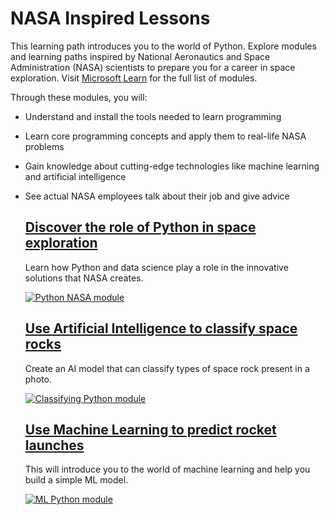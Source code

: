 # NASA Inspired Lessons

This learning path introduces you to the world of Python. Explore modules and learning paths inspired by National Aeronautics and Space Administration (NASA) scientists to prepare you for a career in space exploration. Visit [Microsoft Learn](https://docs.microsoft.com/learn/topics/nasa) for the full list of modules.

Through these modules, you will:

- Understand and install the tools needed to learn programming
- Learn core programming concepts and apply them to real-life NASA problems
- Gain knowledge about cutting-edge technologies like machine learning and artificial intelligence
- See actual NASA employees talk about their job and give advice

  <div class="info">
      <a href="https://docs.microsoft.com/learn/paths/introduction-python-space-exploration-nasa/?WT.mc_id=python-0000-cxa"><h2 class="title faux-h3">Discover the role of Python in space exploration</h2></a>
  </div>
  <p class="description">Learn how Python and data science play a role in the innovative solutions that NASA creates.</p>
  <a href="https://docs.microsoft.com/learn/paths/introduction-python-space-exploration-nasa/?WT.mc_id=python-0000-cxa"><img src="/assets/learn/students/nasa-python/nasa-python1.png" alt="Python NASA module" aria-hidden="true" class="thumb"/></a>
  </a>

  <div class="info">
      <a href="https://docs.microsoft.com/learn/paths/classify-space-rocks-artificial-intelligence-nasa/?WT.mc_id=python-0000-cxa"><h2 class="title faux-h3">Use Artificial Intelligence to classify space rocks</h2></a>
  </div>
  <p class="description">Create an AI model that can classify types of space rock present in a photo.</p>
  <a href="https://docs.microsoft.com/learn/paths/classify-space-rocks-artificial-intelligence-nasa/?WT.mc_id=python-0000-cxa"><img src="/assets/learn/students/nasa-python/nasa-python2.png" alt="Classifying Python module" aria-hidden="true" class="thumb"/></a>
  </a>

  <div class="info">
      <a href="https://docs.microsoft.com/learn/paths/machine-learning-predict-launch-delay-nasa/?WT.mc_id=python-0000-cxa"><h2 class="title faux-h3">Use Machine Learning to predict rocket launches</h2></a>
  </div>
  <p class="description">This will introduce you to the world of machine learning and help you build a simple ML model. </p>
  <a href="https://docs.microsoft.com/learn/paths/machine-learning-predict-launch-delay-nasa/?WT.mc_id=python-0000-cxa"><img src="/assets/learn/students/nasa-python/nasa-python3.png" alt="ML Python module" aria-hidden="true" class="thumb"/></a>
  </a>
